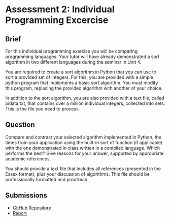 # Assessment 2: Individual Programming Excercise
## Brief
For this individual programming exercise you will be comparing programming languages. Your tutor will have already demonstrated a sort algorithm in two different languages during the seminar in Unit 4.

You are required to create a sort algorithm in Python that you can use to sort a provided set of integers. For this, you are provided with a simple python program that implements a basic sort algorithm. You must modify this program, replacing the provided algorithm with another of your choice.

In addition to the sort algorithm, you are also provided with a text file, called pidata.txt, that contains over a million individual integers, collected into sets. This is the file you need to process.

## Question
Compare and contrast your selected algorithm implemented in Python, the times from your application using the built-in sort of function (if applicable) with the one demonstrated in class written in a compiled language. Which performs the best? Give reasons for your answer, supported by appropriate academic references. 

You should provide a text file that includes all references (presented in the Essex format), plus your discussion of algorithms. This file should be professionally formatted and proofread.

## Submissions
* [GitHub Repository](https://github.com/MCollins87/MSC_EnterpriseIT/tree/main/LEIM_PCOM7E/Assessment2)
* [Report](https://github.com/MCollins87/MSC_EnterpriseIT/raw/main/LEIM_PCOM7E/Assessment2/PythonSorting.pdf)
